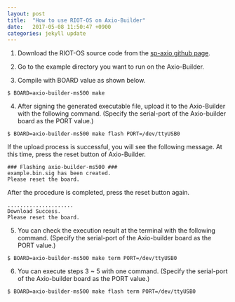 ```yaml
---
layout: post
title:  "How to use RIOT-OS on Axio-Builder"
date:   2017-05-08 11:50:47 +0900
categories: jekyll update
---
```




1. Download the RIOT-OS source code from the [sp-axio github page](https://github.com/sp-axio/RIOT).

2. Go to the example directory you want to run on the Axio-Builder.

3. Compile with BOARD value as shown below.
```
$ BOARD=axio-builder-ms500 make
```

4. After signing the generated executable file, upload it to the Axio-Builder with the following command.
(Specify the serial-port of the Axio-builder board as the PORT value.)
```
$ BOARD=axio-builder-ms500 make flash PORT=/dev/ttyUSB0
```
If the upload process is successful, you will see the following message.
At this time, press the reset button of Axio-Builder.
```
### Flashing axio-builder-ms500 ###
example.bin.sig has been created.
Please reset the board.
```
After the procedure is completed, press the reset button again.
```
.....................
Download Success.
Please reset the board.
```

5. You can check the execution result at the terminal with the following command.
(Specify the serial-port of the Axio-builder board as the PORT value.)
```
$ BOARD=axio-builder-ms500 make term PORT=/dev/ttyUSB0
```

6. You can execute steps 3 ~ 5 with one command.
(Specify the serial-port of the Axio-builder board as the PORT value.)
```
$ BOARD=axio-builder-ms500 make flash term PORT=/dev/ttyUSB0
```
